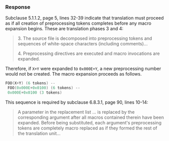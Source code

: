 ### Response

Subclause 5.1.1.2, page 5, lines 32-39 indicate that translation must proceed as
if all creation of preprocessing tokens completes before any macro expansion
begins. These are translation phases 3 and 4:

> 3\. The source file is decomposed into preprocessing tokens and sequences of
> white-space characters (including comments)...
>
> 4\. Preprocessing directives are executed and macro invocations are expanded.

Therefore, if `X+Y` were expanded to `0x000E+Y`, a new preprocessing number
would not be created. The macro expansion proceeds as follows.

```c
FOO(X+Y) (6 tokens) --
 FOO(0x000E+0x0100) (6 tokens) --
 0x000E+0x0100 (3 tokens)
```

This sequence is required by subclause 6.8.3.1, page 90, lines 10-14:

> A parameter in the replacement list ... is replaced by the corresponding
> argument after all macros contained therein have been expanded. Before being
> substituted, each argument's preprocessing tokens are completely macro replaced
> as if they formed the rest of the translation unit...
